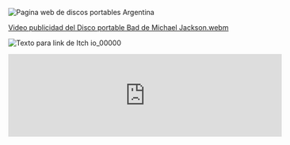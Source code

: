 ![Pagina web de discos portables Argentina](https://github.com/user-attachments/assets/e5e06fc1-464a-454f-8c6f-07b312161ac2)

[Video publicidad del Disco portable Bad de Michael Jackson.webm](https://github.com/user-attachments/assets/dfe3342b-1760-4598-badb-5b079b7ee1db)

![Texto para link de Itch io_00000](https://github.com/user-attachments/assets/d4ca5246-5b95-4365-b23b-3ee37821e71e)


<iframe frameborder="0" src="https://itch.io/embed/2897701" width="552" height="167"><a href="https://estev-bros.itch.io/discos-portables-argentina">Discos portables Argentina by Estev Bros</a></iframe>
